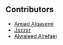 ## Contributors

- [Amjad Alqasemi](https://github.com/aqasemi)
- [Jazzar](https://github.com/jaazzar)
- [Alwaleed Alrefaei](https://github.com/alwaleedalrefaei)